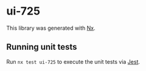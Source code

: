 # ui-725

This library was generated with [Nx](https://nx.dev).

## Running unit tests

Run `nx test ui-725` to execute the unit tests via [Jest](https://jestjs.io).
